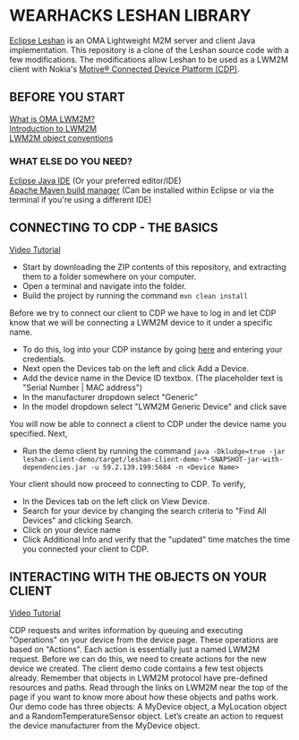 # WEARHACKS LESHAN LIBRARY
[Eclipse Leshan](https://eclipse.org/leshan) is an OMA Lightweight M2M server and client Java implementation. 
This repository is a clone of the Leshan source code with a few modifications.
The modifications allow Leshan to be used as a LWM2M client with Nokia's [Motive® Connected Device Platform (CDP)](https://networks.nokia.com/solutions/connected-device-platform).

## BEFORE YOU START
[What is OMA LWM2M?](http://www.openmobilealliance.org/wp/overviews/lightweightm2m_overview.html)  
[Introduction to LWM2M](http://fr.slideshare.net/zdshelby/oma-lightweightm2-mtutorial)  
[LWM2M object conventions](http://www.openmobilealliance.org/wp/OMNA/LwM2M/LwM2MRegistry.html)  

### WHAT ELSE DO YOU NEED?
[Eclipse Java IDE](https://eclipse.org/downloads/packages/eclipse-ide-java-developers/neon2) (Or your preferred editor/IDE)    
[Apache Maven build manager](https://maven.apache.org/) (Can be installed within Eclipse or via the terminal if you're using a different IDE)    

## CONNECTING TO CDP - THE BASICS
[Video Tutorial](https://google.ca) 

- Start by downloading the ZIP contents of this repository, and extracting them to a folder somewhere on your computer.  
- Open a terminal and navigate into the folder.   
- Build the project by running the command `mvn clean install`  

Before we try to connect our client to CDP we have to log in and let CDP know that we will be connecting a LWM2M device to it under a specific name.  

- To do this, log into your CDP instance by going [here](http://52.9.139.199:8180/ui) and entering your credentials.  
- Next open the Devices tab on the left and click Add a Device.   
- Add the device name in the Device ID textbox. (The placeholder text is "Serial Number | MAC address")
- In the manufacturer dropdown select "Generic"
- In the model dropdown select "LWM2M Generic Device" and click save  

You will now be able to connect a client to CDP under the device name you specified. Next,

- Run the demo client by running the command `java -Dkludge=true -jar leshan-client-demo/target/leshan-client-demo-*-SNAPSHOT-jar-with-dependencies.jar -u 59.2.139.199:5684 -n <Device Name>` 

Your client should now proceed to connecting to CDP. To verify,

- In the Devices tab on the left click on View Device.
- Search for your device by changing the search criteria to "Find All Devices" and clicking Search.
- Click on your device name
- Click Additional Info and verify that the "updated" time matches the time you connected your client to CDP. 

## INTERACTING WITH THE OBJECTS ON YOUR CLIENT
[Video Tutorial](https://google.ca)  

CDP requests and writes information by queuing and executing "Operations" on your device from the device page. These operations are based on "Actions". Each action is essentially just a named LWM2M request. Before we can do this, we need to create actions for the new device we created. The client demo code contains a few test objects already. Remember that objects in LWM2M protocol have pre-defined resources and paths. Read through the links on LWM2M near the top of the page if you want to know more about how these objects and paths work. Our demo code has three objects: A MyDevice object, a MyLocation object and a RandomTemperatureSensor object. Let’s create an action to request the device manufacturer from the MyDevice object.  

